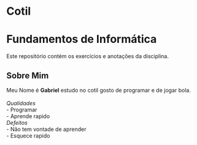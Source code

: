 # Cotil

# Fundamentos de Informática 
 Este repositório contém os exercícios e anotações da disciplina.

 ## Sobre Mim
 Meu Nome é <b> Gabriel</b> estudo no cotil gosto de programar e de jogar bola. 
 <br><br>
 <i> Qualidades </i><br>
    - Programar<br>
    - Aprende rapido <br>
  <i>Defeitos </i><br>
    - Não tem vontade de aprender<br>
    - Esquece rapido